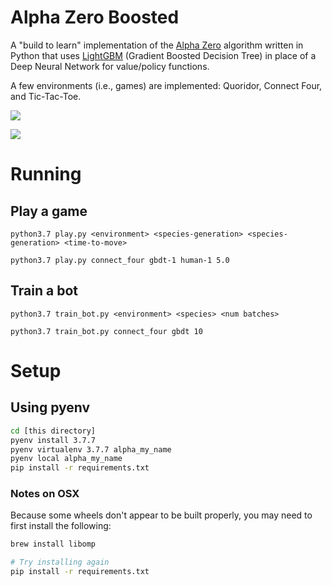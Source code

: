 
# Alpha Zero Boosted

A "build to learn" implementation of the [Alpha
Zero](https://doi.org/10.1038/nature24270) algorithm written in Python
that uses [LightGBM](https://github.com/microsoft/LightGBM) (Gradient
Boosted Decision Tree) in place of a Deep Neural Network for value/policy functions.

A few environments (i.e., games) are implemented: Quoridor, Connect
Four, and Tic-Tac-Toe.

![](https://github.com/cgreer/alpha_zero_boosted/raw/master/images/quoridor_sc.png)

![](https://github.com/cgreer/alpha_zero_boosted/raw/master/images/mcts_consideration_sc.png)


# Running

## Play a game

```python3.7 play.py <environment> <species-generation> <species-generation> <time-to-move>```

```python3.7 play.py connect_four gbdt-1 human-1 5.0```


## Train a bot

```python3.7 train_bot.py <environment> <species> <num batches>```

```python3.7 train_bot.py connect_four gbdt 10```


# Setup

## Using pyenv
```bash
cd [this directory]
pyenv install 3.7.7
pyenv virtualenv 3.7.7 alpha_my_name
pyenv local alpha_my_name
pip install -r requirements.txt
```

### Notes on OSX
Because some wheels don't appear to be built properly, you may need to first install the following:
```bash
brew install libomp

# Try installing again
pip install -r requirements.txt
```